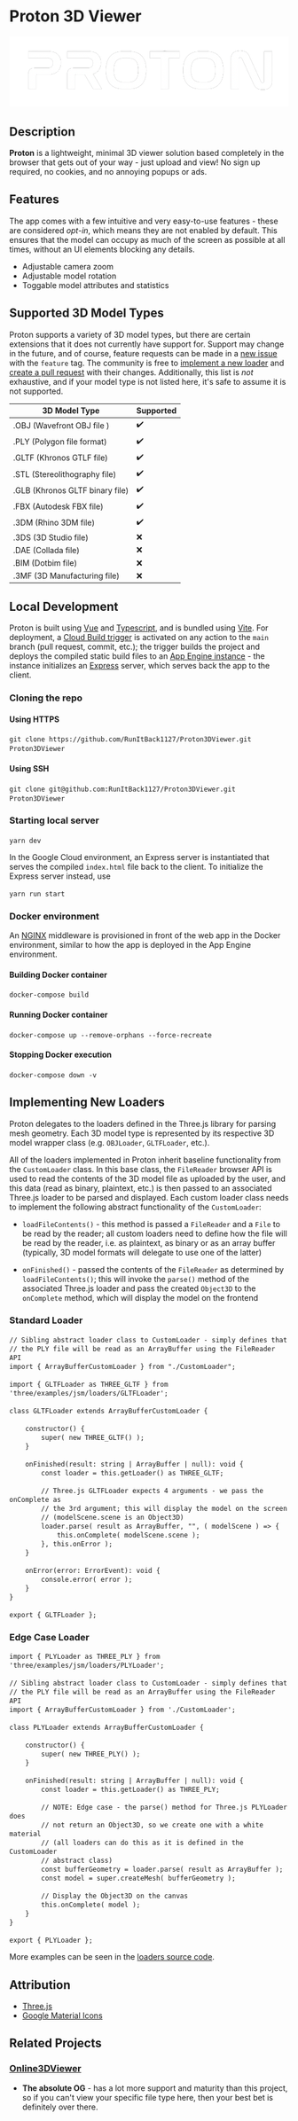 # Proton 3D Viewer

![Proton Logo](public/logo.png)


## Description
**Proton** is a lightweight, minimal 3D viewer solution based completely in the browser that gets out of your way - just upload and view! No sign up required, no cookies, and no annoying popups or ads.

## Features
The app comes with a few intuitive and very easy-to-use features - these are considered *opt-in*, which means they are not enabled by default. This ensures that the model can occupy as much of the screen as possible at all times, without an UI elements blocking any details.

* Adjustable camera zoom
* Adjustable model rotation
* Toggable model attributes and statistics

## Supported 3D Model Types
Proton supports a variety of 3D model types, but there are certain extensions that it does not currently have support for. Support may change in the future, and of course, feature requests can be made in a [new issue](https://github.com/RunItBack1127/Proton3DViewer/issues/new) with the `feature` tag. The community is free to [implement a new loader](#implementing-new-loaders) and [create a pull request](https://github.com/RunItBack1127/Proton3DViewer/pulls) with their changes. Additionally, this list is *not* exhaustive, and if your model type is not listed here, it's safe to assume it is not supported.

| 3D Model Type                    | Supported          |
| -------------------------------- | ------------------ |
| .OBJ  (Wavefront OBJ file )      | :heavy_check_mark: |
| .PLY  (Polygon file format)      | :heavy_check_mark: |
| .GLTF (Khronos GTLF file)        | :heavy_check_mark: |
| .STL  (Stereolithography file)   | :heavy_check_mark: |
| .GLB  (Khronos GLTF binary file) | :heavy_check_mark: |
| .FBX  (Autodesk FBX file)        | :heavy_check_mark: |
| .3DM  (Rhino 3DM file)           | :heavy_check_mark: |
| .3DS  (3D Studio file)           | :x: |
| .DAE  (Collada file)             | :x: |
| .BIM  (Dotbim file)              | :x: |
| .3MF  (3D Manufacturing file)    | :x: |

## Local Development
Proton is built using [Vue](https://vuejs.org/) and [Typescript](https://typescriptlang.org), and is bundled using [Vite](https://vitejs.dev). For deployment, a [Cloud Build trigger](https://cloud.google.com/build/docs/triggers) is activated on any action to the `main` branch (pull request, commit, etc.); the trigger builds the project and deploys the compiled static build files to an [App Engine instance](https://cloud.google.com/appengine/docs/legacy/standard/python/an-overview-of-app-engine) - the instance initializes an [Express](https://expressjs.com) server, which serves back the app to the client.

### Cloning the repo

#### Using HTTPS

```git clone https://github.com/RunItBack1127/Proton3DViewer.git Proton3DViewer```


#### Using SSH

```git clone git@github.com:RunItBack1127/Proton3DViewer.git Proton3DViewer```

### Starting local server
```yarn dev```

In the Google Cloud environment, an Express server is instantiated that serves the compiled `index.html` file back to the client. To initialize the Express server instead, use

```yarn run start```

### Docker environment
An [NGINX](https://nginx.com) middleware is provisioned in front of the web app in the Docker environment, similar to how the app is deployed in the App Engine environment.

#### Building Docker container

```docker-compose build```

#### Running Docker container
```docker-compose up --remove-orphans --force-recreate```

#### Stopping Docker execution
```docker-compose down -v```

## Implementing New Loaders
Proton delegates to the loaders defined in the Three.js library for parsing mesh geometry. Each 3D model type is represented by its respective 3D model wrapper class (e.g. `OBJLoader`, `GLTFLoader`, etc.).

All of the loaders implemented in Proton inherit baseline functionality from the `CustomLoader` class. In this base class, the `FileReader` browser API is used to read the contents of the 3D model file as uploaded by the user, and this data (read as binary, plaintext, etc.) is then passed to an associated Three.js loader to be parsed and displayed. Each custom loader class needs to implement the following abstract functionality of the `CustomLoader`:

* ```loadFileContents()``` - this method is passed a `FileReader` and a `File` to be read by the reader; all custom loaders need to define how the file will be read by the reader, i.e. as plaintext, as binary or as an array buffer (typically, 3D model formats will delegate to use one of the latter)

* ```onFinished()``` - passed the contents of the `FileReader` as determined by `loadFileContents()`; this will invoke the `parse()` method of the associated Three.js loader and pass the created `Object3D` to the `onComplete` method, which will display the model on the frontend

### Standard Loader
```
// Sibling abstract loader class to CustomLoader - simply defines that
// the PLY file will be read as an ArrayBuffer using the FileReader API
import { ArrayBufferCustomLoader } from "./CustomLoader";

import { GLTFLoader as THREE_GLTF } from 'three/examples/jsm/loaders/GLTFLoader';

class GLTFLoader extends ArrayBufferCustomLoader {

    constructor() {
        super( new THREE_GLTF() );
    }

    onFinished(result: string | ArrayBuffer | null): void {
        const loader = this.getLoader() as THREE_GLTF;
        
        // Three.js GLTFLoader expects 4 arguments - we pass the onComplete as
        // the 3rd argument; this will display the model on the screen
        // (modelScene.scene is an Object3D)
        loader.parse( result as ArrayBuffer, "", ( modelScene ) => {
            this.onComplete( modelScene.scene );
        }, this.onError );
    }

    onError(error: ErrorEvent): void {
        console.error( error );
    }
}

export { GLTFLoader };
```

### Edge Case Loader
```
import { PLYLoader as THREE_PLY } from 'three/examples/jsm/loaders/PLYLoader';

// Sibling abstract loader class to CustomLoader - simply defines that
// the PLY file will be read as an ArrayBuffer using the FileReader API
import { ArrayBufferCustomLoader } from './CustomLoader';

class PLYLoader extends ArrayBufferCustomLoader {

    constructor() {
        super( new THREE_PLY() );
    }

    onFinished(result: string | ArrayBuffer | null): void {
        const loader = this.getLoader() as THREE_PLY;
        
        // NOTE: Edge case - the parse() method for Three.js PLYLoader does
        // not return an Object3D, so we create one with a white material
        // (all loaders can do this as it is defined in the CustomLoader
        // abstract class)
        const bufferGeometry = loader.parse( result as ArrayBuffer );
        const model = super.createMesh( bufferGeometry );
        
        // Display the Object3D on the canvas
        this.onComplete( model );
    }
}

export { PLYLoader };
```

More examples can be seen in the [loaders source code](src/util/loaders).

## Attribution
* [Three.js](https://threejs.org)
* [Google Material Icons](https://fonts.google.com/icons)

## Related Projects

### [Online3DViewer](https://3dviewer.net)
* **The absolute OG** - has a lot more support and maturity than this project, so if you can't view your specific file type here, then your best bet is definitely  over there.
